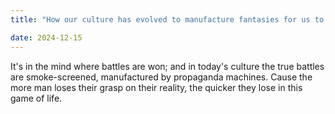 ```yaml
---
title: "How our culture has evolved to manufacture fantasies for us to consume"

date: 2024-12-15
---
```

It's in the mind where battles are won; and in today's culture the true battles are smoke-screened, manufactured by propaganda machines. Cause the more man loses their grasp on their reality, the quicker they lose in this game of life.
